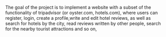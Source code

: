 The goal of the project is to implement a website with a subset of the functionality of tripadvisor (or oyster.com, hotels.com), where users can register, login, create a profile,write and edit hotel reviews, as well as search for hotels by the city, read reviews written by other people, search for the nearby tourist attractions and so on,
